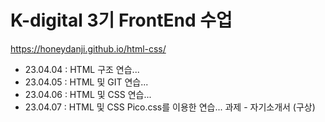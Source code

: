 # K-digital 3기 FrontEnd 수업
https://honeydanji.github.io/html-css/
+ 23.04.04 : HTML 구조 연습...
+ 23.04.05 : HTML 및 GIT 연습...
+ 23.04.06 : HTML 및 CSS 연습...
+ 23.04.07 : HTML 및 CSS Pico.css를 이용한 연습...
             과제 - 자기소개서 (구상)